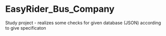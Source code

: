 # EasyRider_Bus_Company
Study project - realizes some checks for given database (JSON) according to give specificaton
